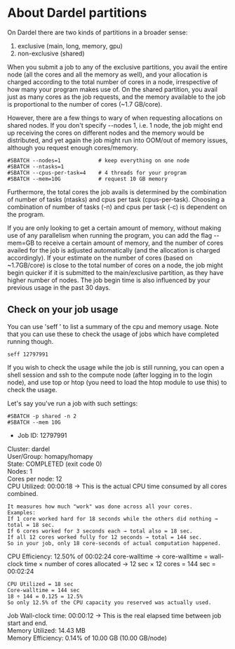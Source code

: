 # About Dardel partitions

On Dardel there are two kinds of partitions in a broader sense:
1. exclusive (main, long, memory, gpu)
2. non-exclusive (shared)

When you submit a job to any of the exclusive partitions, you avail the entire node (all the cores and
all the memory as well), and your allocation is charged according to the total
number of cores in a node, irrespective of how many your program makes use of.
On the shared partition, you avail just as many cores as the job requests, and
the memory available to the job is proportional to the number of cores (~1.7
GB/core). 

However, there are a few things to wary of when requesting
allocations on shared nodes. If you don't specify --nodes 1, i.e. 1 node, the job
might end up receiving the cores on different nodes and the memory would be
distributed, and yet again the job might run into OOM/out of memory issues,
although you request enough cores/memory. 

```#SBATCH -p shared
#SBATCH --nodes=1            # keep everything on one node
#SBATCH --ntasks=1
#SBATCH --cpus-per-task=4    # 4 threads for your program
#SBATCH --mem=10G            # request 10 GB memory 
```

Furthermore, the total cores the job avails is determined by the combination of
number of tasks (ntasks) and cpus per task (cpus-per-task). Choosing a
combination of number of tasks (-n) and cpus per task (-c) is dependent on the
program. 

If you are only looking to get a certain amount of memory, without making use
of any parallelism when running the program, you can add the flag --mem=<XYZ>GB
to receive a certain amount of memory, and the
number of cores availed for the job is adjusted automatically (and the
allocation is charged accordingly). If your estimate on the number of cores
(based on ~1.7GB/core) is close to the total number of cores on a node, the job
might begin quicker if it is submitted to the main/exclusive partition, as they
have higher number of nodes. The job begin time is also influenced by your
previous usage in the past 30 days.

## Check on your job usage

You can use 'seff <jobID>' to list a summary of the cpu and memory usage. Note that
you can use these to check the usage of jobs which have completed running
though. 

`seff 12797991`

If you wish to check the usage while the job is still running, you can
open a shell session and ssh to the compute node (after logging in to the login
node), and use top or htop (you need to load the htop module to use this) to
check the usage.

Let's say you've run a job with such settings:

```#SBATCH -N 1
#SBATCH -p shared -n 2 
#SBATCH --mem 10G
```

- Job ID: 12797991

Cluster: dardel <br>
User/Group: homapy/homapy <br>
State: COMPLETED (exit code 0) <br>
Nodes: 1 <br>
Cores per node: 12 <br>
CPU Utilized: 00:00:18 -> This is the actual CPU time consumed by all cores combined.

    It measures how much "work" was done across all your cores. 
    Examples:
    If 1 core worked hard for 18 seconds while the others did nothing → total = 18 sec.
    If 6 cores worked for 3 seconds each → total also = 18 sec.
    If all 12 cores worked fully for 12 seconds → total = 144 sec.
    So in your job, only 18 core-seconds of actual computation happened.

CPU Efficiency: 12.50% of 00:02:24 core-walltime -> core-walltime = wall-clock time × number of cores allocated -> 12 sec × 12 cores = 144 sec = 00:02:24

    CPU Utilized = 18 sec
    Core-walltime = 144 sec
    18 ÷ 144 = 0.125 = 12.5%
    So only 12.5% of the CPU capacity you reserved was actually used.

Job Wall-clock time: 00:00:12 -> This is the real elapsed time between job start and end. <br>
Memory Utilized: 14.43 MB <br>
Memory Efficiency: 0.14% of 10.00 GB (10.00 GB/node)

